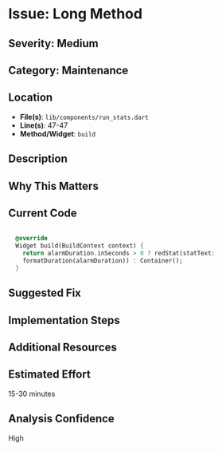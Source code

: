 # Issue: Long Method

## Severity: Medium

## Category: Maintenance

## Location
- **File(s)**: `lib/components/run_stats.dart`
- **Line(s)**: 47-47
- **Method/Widget**: `build`

## Description


## Why This Matters


## Current Code
```dart

  @override
  Widget build(BuildContext context) {
    return alarmDuration.inSeconds > 0 ? redStat(statText: 
    formatDuration(alarmDuration)) : Container();
  }
```

## Suggested Fix


## Implementation Steps


## Additional Resources


## Estimated Effort
15-30 minutes

## Analysis Confidence
High
